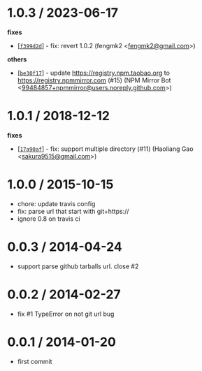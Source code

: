 
1.0.3 / 2023-06-17
==================

**fixes**
  * [[`f399d2d`](http://github.com/repo-utils/giturl/commit/f399d2df3ef9d0d20080d04e9f0945319c5957dc)] - fix: revert 1.0.2 (fengmk2 <<fengmk2@gmail.com>>)

**others**
  * [[`be30f17`](http://github.com/repo-utils/giturl/commit/be30f17bf780492b75502d470f440d1de2a9e28f)] - update https://registry.npm.taobao.org to https://registry.npmmirror.com (#15) (NPM Mirror Bot <<99484857+npmmirror@users.noreply.github.com>>)

1.0.1 / 2018-12-12
==================

**fixes**
  * [[`17a90af`](http://github.com/repo-utils/giturl/commit/17a90af15e48b585ef503467d4a4f80c3e003ebf)] - fix: support multiple directory (#11) (Haoliang Gao <<sakura9515@gmail.com>>)

1.0.0 / 2015-10-15
==================

 * chore: update travis config
 * fix: parse url that start with git+https://
 * ignore 0.8 on travis ci

0.0.3 / 2014-04-24
==================

 * support parse github tarballs url. close #2

0.0.2 / 2014-02-27 
==================

  * fix #1 TypeError on not git url bug

0.0.1 / 2014-01-20 
==================

  * first commit
